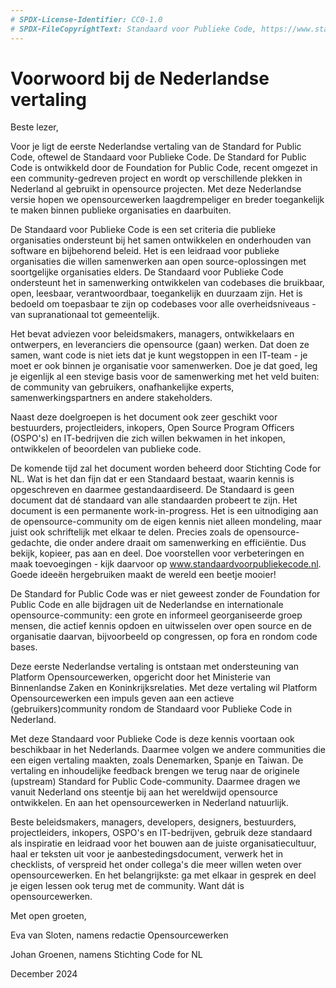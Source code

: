 ```yaml
---
# SPDX-License-Identifier: CC0-1.0
# SPDX-FileCopyrightText: Standaard voor Publieke Code, https://www.standaardvoorpubliekecode.nl/
---
```


# Voorwoord bij de Nederlandse vertaling

Beste lezer,

Voor je ligt de eerste Nederlandse vertaling van de Standard for Public Code, oftewel de Standaard voor Publieke Code. De Standard for Public Code is ontwikkeld door de Foundation for Public Code, recent omgezet in een community-gedreven project en wordt op verschillende plekken in Nederland al gebruikt in opensource projecten. Met deze Nederlandse versie hopen we opensourcewerken laagdrempeliger en breder toegankelijk te maken binnen publieke organisaties en daarbuiten.

De Standaard voor Publieke Code is een set criteria die publieke organisaties ondersteunt bij het samen ontwikkelen en onderhouden van software en bijbehorend beleid. Het is een leidraad voor publieke organisaties die willen samenwerken aan open source-oplossingen met soortgelijke organisaties elders. De Standaard voor Publieke Code ondersteunt het in samenwerking ontwikkelen van codebases die bruikbaar, open, leesbaar, verantwoordbaar, toegankelijk en duurzaam zijn. Het is bedoeld om toepasbaar te zijn op codebases voor alle overheidsniveaus - van supranationaal tot gemeentelijk.

Het bevat adviezen voor beleidsmakers, managers, ontwikkelaars en ontwerpers, en leveranciers die opensource (gaan) werken. Dat doen ze samen, want code is niet iets dat je kunt wegstoppen in een IT-team - je moet er ook binnen je organisatie voor samenwerken. Doe je dat goed, leg je eigenlijk al een stevige basis voor de samenwerking met het veld buiten: de community van gebruikers, onafhankelijke experts, samenwerkingspartners en andere stakeholders.

Naast deze doelgroepen is het document ook zeer geschikt voor bestuurders, projectleiders, inkopers, Open Source Program Officers (OSPO's) en IT-bedrijven die zich willen bekwamen in het inkopen, ontwikkelen of beoordelen van publieke code.

De komende tijd zal het document worden beheerd door Stichting Code for NL. Wat is het dan fijn dat er een Standaard bestaat, waarin kennis is opgeschreven en daarmee gestandaardiseerd. De Standaard is geen document dat dé standaard van alle standaarden probeert te zijn. Het document is een permanente work-in-progress. Het is een uitnodiging aan de opensource-community om de eigen kennis niet alleen mondeling, maar juist ook schriftelijk met elkaar te delen. Precies zoals de opensource-gedachte, die onder andere draait om samenwerking en efficiëntie. Dus bekijk, kopieer, pas aan en deel. Doe voorstellen voor verbeteringen en maak toevoegingen - kijk daarvoor op www.standaardvoorpubliekecode.nl. Goede ideeën hergebruiken maakt de wereld een beetje mooier!

De Standard for Public Code was er niet geweest zonder de Foundation for Public Code en alle bijdragen uit de Nederlandse en internationale opensource-community: een grote en informeel georganiseerde groep mensen, die actief kennis opdoen en uitwisselen over open source en de organisatie daarvan, bijvoorbeeld op congressen, op fora en rondom code bases.

Deze eerste Nederlandse vertaling is ontstaan met ondersteuning van Platform Opensourcewerken, opgericht door het Ministerie van Binnenlandse Zaken en Koninkrijksrelaties. Met deze vertaling wil Platform Opensourcewerken een impuls geven aan een actieve (gebruikers)community rondom de Standaard voor Publieke Code in Nederland.

Met deze Standaard voor Publieke Code is deze kennis voortaan ook beschikbaar in het Nederlands. Daarmee volgen we andere communities die een eigen vertaling maakten, zoals Denemarken, Spanje en Taiwan. De vertaling en inhoudelijke feedback brengen we terug naar de originele (upstream) Standard for Public Code-community. Daarmee dragen we vanuit Nederland ons steentje bij aan het wereldwijd opensource ontwikkelen. En aan het opensourcewerken in Nederland natuurlijk.

Beste beleidsmakers, managers, developers, designers, bestuurders, projectleiders, inkopers, OSPO's en IT-bedrijven, gebruik deze standaard als inspiratie en leidraad voor het bouwen aan de juiste organisatiecultuur, haal er teksten uit voor je aanbestedingsdocument, verwerk het in checklists, of verspreid het onder collega's die meer willen weten over opensourcewerken. En het belangrijkste: ga met elkaar in gesprek en deel je eigen lessen ook terug met de community. Want dát is opensourcewerken.

Met open groeten,

Eva van Sloten, namens redactie Opensourcewerken

Johan Groenen, namens Stichting Code for NL

December 2024
